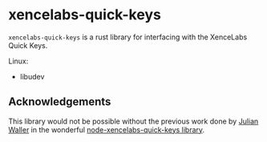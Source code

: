 # xencelabs-quick-keys

`xencelabs-quick-keys` is a rust library for interfacing with the XenceLabs Quick Keys.


Linux:
  - libudev

## Acknowledgements

This library would not be possible without the previous work done by
[Julian Waller](https://github.com/Julusian) in the wonderful
[node-xencelabs-quick-keys library](https://github.com/Julusian/node-xencelabs-quick-keys).
